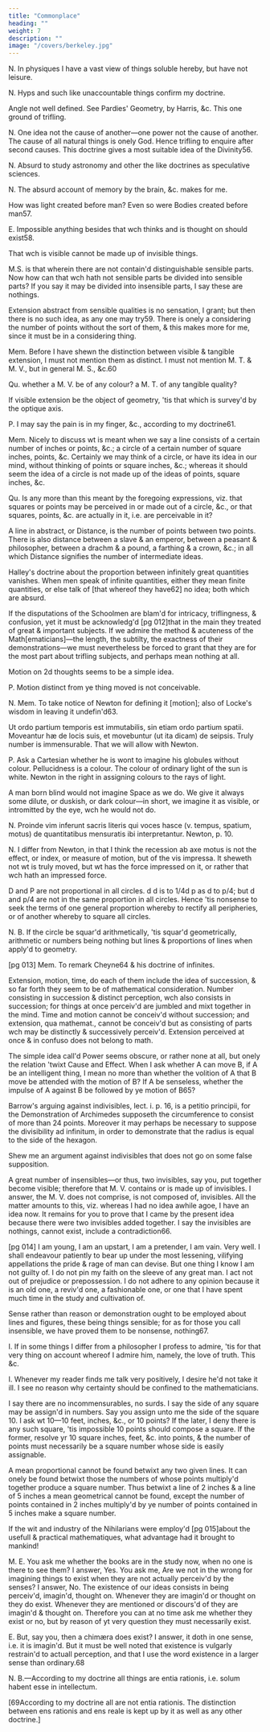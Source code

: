 ```yaml
---
title: "Commonplace"
heading: ""
weight: 7
description: ""
image: "/covers/berkeley.jpg"
---
```



N. In physiques I have a vast view of things soluble hereby, but have not leisure.

N. Hyps and such like unaccountable things confirm my doctrine.

Angle not well defined. See Pardies' Geometry, by Harris, &c. This one ground of trifling.

N. One idea not the cause of another—one power not the cause of another. The cause of all natural things is onely God. Hence trifling to enquire after second causes. This doctrine gives a most suitable idea of the Divinity56.

N. Absurd to study astronomy and other the like doctrines as speculative sciences.

N. The absurd account of memory by the brain, &c. makes for me.

How was light created before man? Even so were Bodies created before man57.

E. Impossible anything besides that wch thinks and is thought on should exist58.

That wch is visible cannot be made up of invisible things.

M.S. is that wherein there are not contain'd distinguishable sensible parts. Now how can that wch hath not sensible parts be divided into sensible parts? If you say it may be divided into insensible parts, I say these are nothings.

Extension abstract from sensible qualities is no sensation, I grant; but then there is no such idea, as any one may try59. There is onely a considering the number of points without the sort of them, & this makes more for me, since it must be in a considering thing.


Mem. Before I have shewn the distinction between visible & tangible extension, I must not mention them as distinct. I must not mention M. T. & M. V., but in general M. S., &c.60

Qu. whether a M. V. be of any colour? a M. T. of any tangible quality?

If visible extension be the object of geometry, 'tis that which is survey'd by the optique axis.

P.
I may say the pain is in my finger, &c., according to my doctrine61.

Mem. Nicely to discuss wt is meant when we say a line consists of a certain number of inches or points, &c.; a circle of a certain number of square inches, points, &c. Certainly we may think of a circle, or have its idea in our mind, without thinking of points or square inches, &c.; whereas it should seem the idea of a circle is not made up of the ideas of points, square inches, &c.

Qu. Is any more than this meant by the foregoing expressions, viz. that squares or points may be perceived in or made out of a circle, &c., or that squares, points, &c. are actually in it, i.e. are perceivable in it?

A line in abstract, or Distance, is the number of points between two points. There is also distance between a slave & an emperor, between a peasant & philosopher, between a drachm & a pound, a farthing & a crown, &c.; in all which Distance signifies the number of intermediate ideas.

Halley's doctrine about the proportion between infinitely great quantities vanishes. When men speak of infinite quantities, either they mean finite quantities, or else talk of [that whereof they have62] no idea; both which are absurd.

If the disputations of the Schoolmen are blam'd for intricacy, triflingness, & confusion, yet it must be acknowledg'd [pg 012]that in the main they treated of great & important subjects. If we admire the method & acuteness of the Math[ematicians]—the length, the subtilty, the exactness of their demonstrations—we must nevertheless be forced to grant that they are for the most part about trifling subjects, and perhaps mean nothing at all.

Motion on 2d thoughts seems to be a simple idea.

P.
Motion distinct from ye thing moved is not conceivable.

N.
Mem. To take notice of Newton for defining it [motion]; also of Locke's wisdom in leaving it undefin'd63.

Ut ordo partium temporis est immutabilis, sin etiam ordo partium spatii. Moveantur hæ de locis suis, et movebuntur (ut ita dicam) de seipsis. Truly number is immensurable. That we will allow with Newton.

P.
Ask a Cartesian whether he is wont to imagine his globules without colour. Pellucidness is a colour. The colour of ordinary light of the sun is white. Newton in the right in assigning colours to the rays of light.

A man born blind would not imagine Space as we do. We give it always some dilute, or duskish, or dark colour—in short, we imagine it as visible, or intromitted by the eye, wch he would not do.

N.
Proinde vim inferunt sacris literis qui voces hasce (v. tempus, spatium, motus) de quantitatibus mensuratis ibi interpretantur. Newton, p. 10.

N.
I differ from Newton, in that I think the recession ab axe motus is not the effect, or index, or measure of motion, but of the vis impressa. It sheweth not wt is truly moved, but wt has the force impressed on it, or rather that wch hath an impressed force.

D and P are not proportional in all circles. d d is to 1/4d p as d to p/4; but d and p/4 are not in the same proportion in all circles. Hence 'tis nonsense to seek the terms of one general proportion whereby to rectify all peripheries, or of another whereby to square all circles.

N. B. If the circle be squar'd arithmetically, 'tis squar'd geometrically, arithmetic or numbers being nothing but lines & proportions of lines when apply'd to geometry.

[pg 013]
Mem. To remark Cheyne64 & his doctrine of infinites.

Extension, motion, time, do each of them include the idea of succession, & so far forth they seem to be of mathematical consideration. Number consisting in succession & distinct perception, wch also consists in succession; for things at once perceiv'd are jumbled and mixt together in the mind. Time and motion cannot be conceiv'd without succession; and extension, qua mathemat., cannot be conceiv'd but as consisting of parts wch may be distinctly & successively perceiv'd. Extension perceived at once & in confuso does not belong to math.

The simple idea call'd Power seems obscure, or rather none at all, but onely the relation 'twixt Cause and Effect. When I ask whether A can move B, if A be an intelligent thing, I mean no more than whether the volition of A that B move be attended with the motion of B? If A be senseless, whether the impulse of A against B be followed by ye motion of B65?

Barrow's arguing against indivisibles, lect. i. p. 16, is a petitio principii, for the Demonstration of Archimedes supposeth the circumference to consist of more than 24 points. Moreover it may perhaps be necessary to suppose the divisibility ad infinitum, in order to demonstrate that the radius is equal to the side of the hexagon.

Shew me an argument against indivisibles that does not go on some false supposition.

A great number of insensibles—or thus, two invisibles, say you, put together become visible; therefore that M. V. contains or is made up of invisibles. I answer, the M. V. does not comprise, is not composed of, invisibles. All the matter amounts to this, viz. whereas I had no idea awhile agoe, I have an idea now. It remains for you to prove that I came by the present idea because there were two invisibles added together. I say the invisibles are nothings, cannot exist, include a contradiction66.

[pg 014]
I am young, I am an upstart, I am a pretender, I am vain. Very well. I shall endeavour patiently to bear up under the most lessening, vilifying appellations the pride & rage of man can devise. But one thing I know I am not guilty of. I do not pin my faith on the sleeve of any great man. I act not out of prejudice or prepossession. I do not adhere to any opinion because it is an old one, a reviv'd one, a fashionable one, or one that I have spent much time in the study and cultivation of.

Sense rather than reason or demonstration ought to be employed about lines and figures, these being things sensible; for as for those you call insensible, we have proved them to be nonsense, nothing67.

I.
If in some things I differ from a philosopher I profess to admire, 'tis for that very thing on account whereof I admire him, namely, the love of truth. This &c.

I.
Whenever my reader finds me talk very positively, I desire he'd not take it ill. I see no reason why certainty should be confined to the mathematicians.

I say there are no incommensurables, no surds. I say the side of any square may be assign'd in numbers. Say you assign unto me the side of the square 10. I ask wt 10—10 feet, inches, &c., or 10 points? If the later, I deny there is any such square, 'tis impossible 10 points should compose a square. If the former, resolve yr 10 square inches, feet, &c. into points, & the number of points must necessarily be a square number whose side is easily assignable.

A mean proportional cannot be found betwixt any two given lines. It can onely be found betwixt those the numbers of whose points multiply'd together produce a square number. Thus betwixt a line of 2 inches & a line of 5 inches a mean geometrical cannot be found, except the number of points contained in 2 inches multiply'd by ye number of points contained in 5 inches make a square number.

If the wit and industry of the Nihilarians were employ'd [pg 015]about the usefull & practical mathematiques, what advantage had it brought to mankind!

M. E.
You ask me whether the books are in the study now, when no one is there to see them? I answer, Yes. You ask me, Are we not in the wrong for imagining things to exist when they are not actually perceiv'd by the senses? I answer, No. The existence of our ideas consists in being perceiv'd, imagin'd, thought on. Whenever they are imagin'd or thought on they do exist. Whenever they are mentioned or discours'd of they are imagin'd & thought on. Therefore you can at no time ask me whether they exist or no, but by reason of yt very question they must necessarily exist.

E.
But, say you, then a chimæra does exist? I answer, it doth in one sense, i.e. it is imagin'd. But it must be well noted that existence is vulgarly restrain'd to actuall perception, and that I use the word existence in a larger sense than ordinary.68

N. B.—According to my doctrine all things are entia rationis, i.e. solum habent esse in intellectum.

[69According to my doctrine all are not entia rationis. The distinction between ens rationis and ens reale is kept up by it as well as any other doctrine.]

